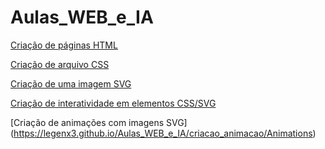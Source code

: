 # Aulas_WEB_e_IA
[Criação de páginas HTML](https://legenx3.github.io/Aulas_WEB_e_IA/criacao_paghtml/Decio)

[Criação de arquivo CSS](https://legenx3.github.io/Aulas_WEB_e_IA/criacao_pagcss/Páginas/Decio)

[Criação de uma imagem SVG](https://legenx3.github.io/Aulas_WEB_e_IA/criacao_svg/Pages/JapanFlag)

[Criação de interatividade em elementos CSS/SVG](https://legenx3.github.io/Aulas_WEB_e_IA/criacao_interatividade/Interatividade)

[Criação de animações com imagens SVG] (https://legenx3.github.io/Aulas_WEB_e_IA/criacao_animacao/Animations)
